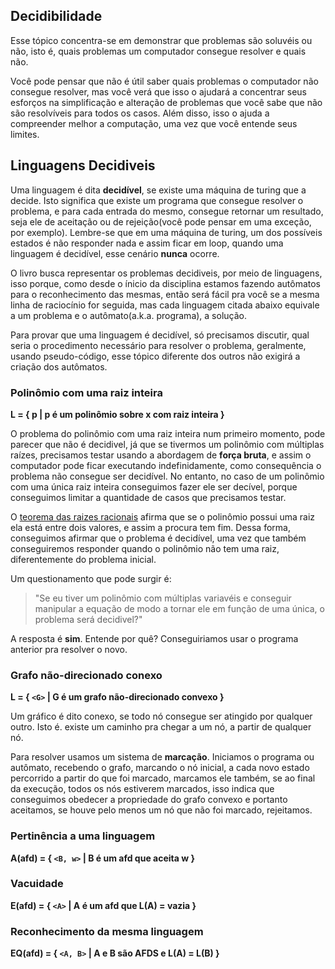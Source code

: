 ## Decidibilidade

Esse tópico concentra-se em demonstrar que problemas são soluvéis ou não, isto é, quais problemas um computador consegue resolver e quais não.  

Você pode pensar que não é útil saber quais problemas o computador não consegue resolver, mas você verá que isso o ajudará a concentrar seus esforços na simplificação e alteração de problemas que você sabe que não são resolvíveis para todos os casos. Além disso, isso o ajuda a compreender melhor a computação, uma vez que você entende seus limites.

## Linguagens Decidiveis

Uma linguagem é dita **decidível**, se existe uma máquina de turing que a decide. Isto significa que existe um programa que consegue resolver o problema, e para cada entrada do mesmo, consegue retornar um resultado, seja ele de aceitação ou de rejeição(você pode pensar em uma exceção, por exemplo). Lembre-se que em uma máquina de turing, um dos possíveis estados é não responder nada e assim ficar em loop, quando uma linguagem é decidível, esse cenário **nunca** ocorre.

O livro busca representar os problemas decidiveis, por meio de linguagens, isso porque, como desde o ínicio da disciplina estamos fazendo autômatos para o reconhecimento das mesmas, então será fácil pra você se a mesma linha de raciocínio for seguida, mas cada linguagem citada abaixo equivale a um problema e o autômato(a.k.a. programa), a solução.

Para provar que uma linguagem é decidível, só precisamos discutir, qual seria o procedimento necessário para resolver o problema, geralmente, usando pseudo-código, esse tópico diferente dos outros não exigirá a criação dos autômatos.

### Polinômio com uma raiz inteira

**L = { p | p é um polinômio sobre x com raiz inteira }**

O problema do polinômio com uma raiz inteira num primeiro momento, pode parecer que não é decidivel, já que se tivermos um polinômio com múltiplas raízes, precisamos testar usando a abordagem de **força bruta**, e assim o computador pode ficar executando indefinidamente, como consequência o problema não consegue ser decidível. No entanto, no caso de um polinômio com uma única raiz inteira conseguimos fazer ele ser decível, porque conseguimos limitar a quantidade de casos que precisamos testar.

O [teorema das raizes racionais](https://pt.wikipedia.org/wiki/Teorema_das_ra%C3%ADzes_racionais) afirma que se o polinômio possui uma raiz ela está entre dois valores, e assim a procura tem fim. Dessa forma, conseguimos afirmar que o problema é decidível, uma vez que também conseguiremos responder quando o polinômio não tem uma raiz, diferentemente do problema inicial.

Um questionamento que pode surgir é:
> "Se eu tiver um polinômio com múltiplas variavéis e conseguir manipular a equação de modo a tornar ele em função de uma única, o problema será decidivel?"

A resposta é **sim**. Entende por quê? Conseguiriamos usar o programa anterior pra resolver o novo.

### Grafo não-direcionado conexo

**L = { `<G>` | G é um grafo não-direcionado convexo }**

Um gráfico é dito conexo, se todo nó consegue ser atingido por qualquer outro. Isto é. existe um caminho pra chegar a um nó, a partir de qualquer nó.

Para resolver usamos um sistema de **marcação**. Iniciamos o programa ou autômato, recebendo o grafo, marcando o nó inicial, a cada novo estado percorrido a partir do que foi marcado, marcamos ele também, se ao final da execução, todos os nós estiverem marcados, isso indica que conseguimos obedecer a propriedade do grafo convexo e portanto aceitamos, se houve pelo menos um nó que não foi marcado, rejeitamos.

### Pertinência a uma linguagem

**A(afd) = { `<B, w>` | B é um afd que aceita w }**

### Vacuidade

**E(afd) = { `<A>` | A é um afd que L(A) = vazia }**

### Reconhecimento da mesma linguagem

**EQ(afd) = { `<A, B>` | A e B são AFDS e L(A) = L(B) }**



